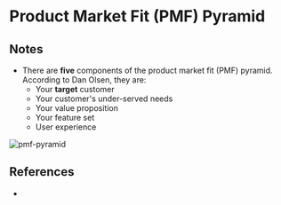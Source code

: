 # Product Market Fit (PMF) Pyramid

## Notes

- There are **five** components of the product market fit (PMF) pyramid. According to Dan Olsen, they are:
  - Your **target** customer
  - Your customer's under-served needs
  - Your value proposition
  - Your feature set
  - User experience

![pmf-pyramid](/notes/images/pmf_triangle_2022-10-18.png)

## References

- 
